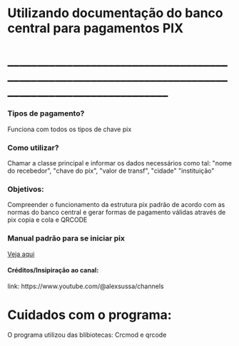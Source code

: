 # Utilizando documentação do banco central para pagamentos PIX
# _____________________________________________________________________________________________________

<h3>Tipos de pagamento?</h3>
<p>Funciona com todos os tipos de chave pix</p>

<h3>Como utilizar?</h3>
<p>Chamar a classe principal e informar os dados necessários como tal: "nome do recebedor", "chave do pix", "valor de transf", "cidade" "instituição"</p>


<h3>Objetivos:</h3>
<p>Compreender o funcionamento da estrutura pix padrão de acordo com as normas do banco central e gerar formas de pagamento válidas através de pix copia e cola e QRCODE</p>


<h3> Manual padrão para se iniciar pix </h3>

<a href="https://www.bcb.gov.br/content/estabilidadefinanceira/pix/Regulamento_Pix/II_ManualdePadroesparaIniciacaodoPix.pdf">Veja aqui</a>


<h4>Créditos/Insipiração ao canal:</h4>
<p>link: https://www.youtube.com/@alexsussa/channels</p>


# Cuidados com o programa:

<p>O programa utilizou das blibiotecas: Crcmod e qrcode</p>




